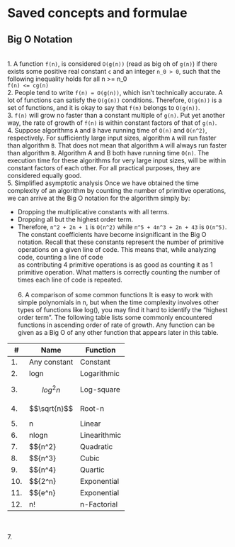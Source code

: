 # Saved concepts and formulae

## Big O Notation

<br>1. A function `f(n)`, is considered `O(g(n))` (read as big oh of `g(n)`) if there exists some positive real constant `c` and an integer `n_0 > 0`, such that the following inequality holds for all n >= n_0 <br>
    `f(n) <= cg(n)`
<br>2. People tend to write `f(n) = O(g(n))`, which isn’t technically accurate. A lot of functions can satisfy the `O(g(n))` conditions. Therefore, `O(g(n))` is a set of functions, and it is okay to say that `f(n)` belongs to `O(g(n))`.
<br>3. `f(n)` will grow no faster than a constant multiple of `g(n)`. Put yet another way, the rate of growth of `f(n)` is within constant factors of that of `g(n)`.
<br>4. Suppose algorithms `A` and `B` have running time of `O(n)` and `O(n^2)`, respectively. For sufficiently large input sizes, algorithm `A` will run faster than algorithm `B`. That does not mean that algorithm `A` will always run faster than algorithm `B`.
Algorithm A and B both have running time `O(n)`. The execution time for these algorithms for very large input sizes, will be within constant factors of each other. For all practical purposes, they are considered equally good.
<br> 5. Simplified asymptotic analysis
Once we have obtained the time complexity of an algorithm by counting the number of primitive operations, we can arrive at the Big O notation for the algorithm simply by:
   - Dropping the multiplicative constants with all terms.
   - Dropping all but the highest order term.
   - Therefore, `n^2 + 2n + 1` is `O(n^2)` while `n^5 + 4n^3 + 2n + 43` is `O(n^5)`.
The constant coefficients have become insignificant in the Big O notation. Recall that these constants represent the number of primitive operations on a given line of code. This means that, while analyzing code, counting a line of code  
     as contributing 4 primitive operations is as good as counting it as 1 primitive operation. What matters is correctly counting the number of times each line of code is repeated.
<br><br> 6. A comparison of some common functions
It is easy to work with simple polynomials in n, but when the time complexity involves other types of functions like log(), you may find it hard to identify the “highest order term”. The following table lists some commonly encountered 
functions in ascending order of rate of growth. Any function can be given as a Big O of any other function that appears later in this table.

| # | Name | Function |
|-|-|-|
| 1.  | Any constant | Constant |
| 2.  | logn | Logarithmic |
| 3.  | $${log^2n}$$ | Log-square |
| 4.  | $$\sqrt{n}$$ | Root-n |
| 5.  | n | Linear |
| 6.  | nlogn | Linearithmic |
| 7.  | $${n^2} | Quadratic |
| 8.  | $${n^3} | Cubic |
| 9.  | $${n^4} | Quartic |
| 10. | $${2^n} | Exponential |
| 11. | $${e^n} | Exponential |
| 12. | n! | n-Factorial |

<br><br> 7.
<br>
<br>
<br>
<br>
<br>
<br>
<br>
<br>